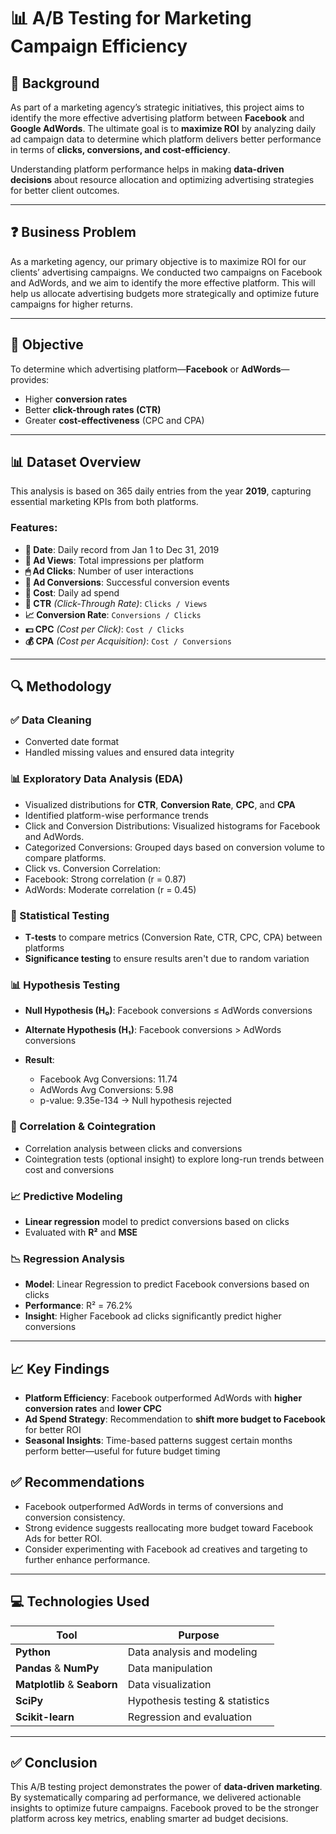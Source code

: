 # 📊 A/B Testing for Marketing Campaign Efficiency

## 📝 Background

As part of a marketing agency’s strategic initiatives, this project aims to identify the more effective advertising platform between **Facebook** and **Google AdWords**. The ultimate goal is to **maximize ROI** by analyzing daily ad campaign data to determine which platform delivers better performance in terms of **clicks, conversions, and cost-efficiency**.

Understanding platform performance helps in making **data-driven decisions** about resource allocation and optimizing advertising strategies for better client outcomes.

---

## ❓ Business Problem
As a marketing agency, our primary objective is to maximize ROI for our clients’ advertising campaigns. We conducted two campaigns on Facebook and AdWords, and we aim to identify the more effective platform. This will help us allocate advertising budgets more strategically and optimize future campaigns for higher returns.

---

## 🎯 Objective

To determine which advertising platform—**Facebook** or **AdWords**—provides:

* Higher **conversion rates**
* Better **click-through rates (CTR)**
* Greater **cost-effectiveness** (CPC and CPA)

---

## 📊 Dataset Overview

This analysis is based on 365 daily entries from the year **2019**, capturing essential marketing KPIs from both platforms.

### Features:

* **📅 Date**: Daily record from Jan 1 to Dec 31, 2019
* **👀 Ad Views**: Total impressions per platform
* **🖱 Ad Clicks**: Number of user interactions
* **🔄 Ad Conversions**: Successful conversion events
* **💸 Cost**: Daily ad spend
* **🔗 CTR** *(Click-Through Rate)*: `Clicks / Views`
* **📈 Conversion Rate**: `Conversions / Clicks`
* **💵 CPC** *(Cost per Click)*: `Cost / Clicks`
* **💰 CPA** *(Cost per Acquisition)*: `Cost / Conversions`

---

## 🔍 Methodology

### ✅ Data Cleaning

* Converted date format
* Handled missing values and ensured data integrity

### 📊 Exploratory Data Analysis (EDA)

* Visualized distributions for **CTR**, **Conversion Rate**, **CPC**, and **CPA**
* Identified platform-wise performance trends
* Click and Conversion Distributions: Visualized histograms for Facebook and AdWords.
* Categorized Conversions: Grouped days based on conversion volume to compare platforms.
* Click vs. Conversion Correlation:
* Facebook: Strong correlation (r = 0.87)
* AdWords: Moderate correlation (r = 0.45)



### 📐 Statistical Testing

* **T-tests** to compare metrics (Conversion Rate, CTR, CPC, CPA) between platforms
* **Significance testing** to ensure results aren't due to random variation

### 📊 Hypothesis Testing
* **Null Hypothesis (H₀)**: Facebook conversions ≤ AdWords conversions
* **Alternate Hypothesis (H₁)**: Facebook conversions > AdWords conversions

* **Result**:
   * Facebook Avg Conversions: 11.74
   * AdWords Avg Conversions: 5.98
   * p-value: 9.35e-134 → Null hypothesis rejected



### 🔗 Correlation & Cointegration

* Correlation analysis between clicks and conversions
* Cointegration tests (optional insight) to explore long-run trends between cost and conversions

### 📈 Predictive Modeling

* **Linear regression** model to predict conversions based on clicks
* Evaluated with **R²** and **MSE**

### 📉 Regression Analysis
* **Model**: Linear Regression to predict Facebook conversions based on clicks
* **Performance**: R² = 76.2%
* **Insight**: Higher Facebook ad clicks significantly predict higher conversions

---

## 📈 Key Findings

* **Platform Efficiency**: Facebook outperformed AdWords with **higher conversion rates** and **lower CPC**
* **Ad Spend Strategy**: Recommendation to **shift more budget to Facebook** for better ROI
* **Seasonal Insights**: Time-based patterns suggest certain months perform better—useful for future budget timing

## ✅ Recommendations
* Facebook outperformed AdWords in terms of conversions and conversion consistency.
* Strong evidence suggests reallocating more budget toward Facebook Ads for better ROI.
* Consider experimenting with Facebook ad creatives and targeting to further enhance performance.

---

## 💻 Technologies Used

| Tool                         | Purpose                         |
| ---------------------------- | ------------------------------- |
| **Python**                   | Data analysis and modeling      |
| **Pandas** & **NumPy**       | Data manipulation               |
| **Matplotlib** & **Seaborn** | Data visualization              |
| **SciPy**                    | Hypothesis testing & statistics |
| **Scikit-learn**             | Regression and evaluation       |

---


## ✅ Conclusion

This A/B testing project demonstrates the power of **data-driven marketing**. By systematically comparing ad performance, we delivered actionable insights to optimize future campaigns. Facebook proved to be the stronger platform across key metrics, enabling smarter ad budget decisions.
